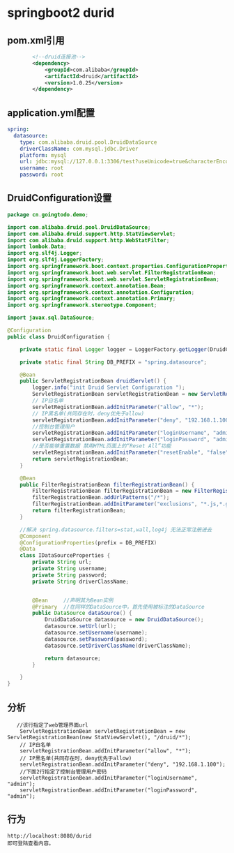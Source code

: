 # springboot2  durid

## pom.xml引用

```xml
        <!--druid连接池-->
        <dependency>
            <groupId>com.alibaba</groupId>
            <artifactId>druid</artifactId>
            <version>1.0.25</version>
        </dependency>
```

## application.yml配置

```yaml
spring:
  datasource:
    type: com.alibaba.druid.pool.DruidDataSource
    driverClassName: com.mysql.jdbc.Driver
    platform: mysql
    url: jdbc:mysql://127.0.0.1:3306/test?useUnicode=true&characterEncoding=utf-8&useSSL=false
    username: root
    password: root
```

##  DruidConfiguration设置

```java
package cn.goingtodo.demo;

import com.alibaba.druid.pool.DruidDataSource;
import com.alibaba.druid.support.http.StatViewServlet;
import com.alibaba.druid.support.http.WebStatFilter;
import lombok.Data;
import org.slf4j.Logger;
import org.slf4j.LoggerFactory;
import org.springframework.boot.context.properties.ConfigurationProperties;
import org.springframework.boot.web.servlet.FilterRegistrationBean;
import org.springframework.boot.web.servlet.ServletRegistrationBean;
import org.springframework.context.annotation.Bean;
import org.springframework.context.annotation.Configuration;
import org.springframework.context.annotation.Primary;
import org.springframework.stereotype.Component;

import javax.sql.DataSource;

@Configuration
public class DruidConfiguration {

    private static final Logger logger = LoggerFactory.getLogger(DruidConfiguration.class);

    private static final String DB_PREFIX = "spring.datasource";

    @Bean
    public ServletRegistrationBean druidServlet() {
        logger.info("init Druid Servlet Configuration ");
        ServletRegistrationBean servletRegistrationBean = new ServletRegistrationBean(new StatViewServlet(), "/druid/*");
        // IP白名单
        servletRegistrationBean.addInitParameter("allow", "*");
        // IP黑名单(共同存在时，deny优先于allow)
        servletRegistrationBean.addInitParameter("deny", "192.168.1.100");
        //控制台管理用户
        servletRegistrationBean.addInitParameter("loginUsername", "admin");
        servletRegistrationBean.addInitParameter("loginPassword", "admin");
        //是否能够重置数据 禁用HTML页面上的“Reset All”功能
        servletRegistrationBean.addInitParameter("resetEnable", "false");
        return servletRegistrationBean;
    }

    @Bean
    public FilterRegistrationBean filterRegistrationBean() {
        FilterRegistrationBean filterRegistrationBean = new FilterRegistrationBean(new WebStatFilter());
        filterRegistrationBean.addUrlPatterns("/*");
        filterRegistrationBean.addInitParameter("exclusions", "*.js,*.gif,*.jpg,*.png,*.css,*.ico,/druid/*");
        return filterRegistrationBean;
    }

    //解决 spring.datasource.filters=stat,wall,log4j 无法正常注册进去
    @Component
    @ConfigurationProperties(prefix = DB_PREFIX)
    @Data
    class IDataSourceProperties {
        private String url;
        private String username;
        private String password;
        private String driverClassName;


        @Bean     //声明其为Bean实例
        @Primary  //在同样的DataSource中，首先使用被标注的DataSource
        public DataSource dataSource() {
            DruidDataSource datasource = new DruidDataSource();
            datasource.setUrl(url);
            datasource.setUsername(username);
            datasource.setPassword(password);
            datasource.setDriverClassName(driverClassName);

            return datasource;
        }

    }
}

```

## 分析

       //该行指定了web管理界面url
        ServletRegistrationBean servletRegistrationBean = new ServletRegistrationBean(new StatViewServlet(), "/druid/*");
        // IP白名单
        servletRegistrationBean.addInitParameter("allow", "*");
        // IP黑名单(共同存在时，deny优先于allow)
        servletRegistrationBean.addInitParameter("deny", "192.168.1.100");
        //下面2行指定了控制台管理用户密码
        servletRegistrationBean.addInitParameter("loginUsername", "admin");
        servletRegistrationBean.addInitParameter("loginPassword", "admin");
## 行为

```
http://localhost:8080/durid
即可登陆查看内容。
```

